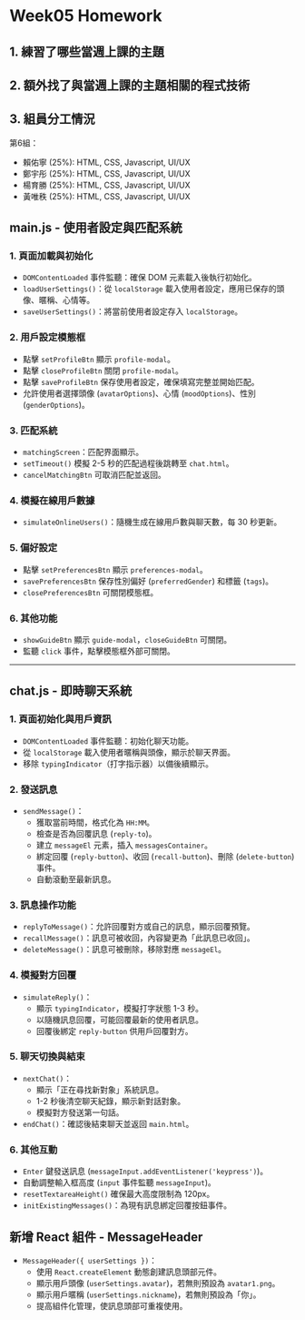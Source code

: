 # Week05 Homework

## 1. 練習了哪些當週上課的主題
## 2. 額外找了與當週上課的主題相關的程式技術
## 3. 組員分工情況

第6組：
* 賴佑寧 (25%): HTML, CSS, Javascript, UI/UX
* 鄭宇彤 (25%): HTML, CSS, Javascript, UI/UX 
* 楊育勝 (25%): HTML, CSS, Javascript, UI/UX
* 黃唯秩 (25%): HTML, CSS, Javascript, UI/UX

## main.js - 使用者設定與匹配系統

### 1. 頁面加載與初始化
- `DOMContentLoaded` 事件監聽：確保 DOM 元素載入後執行初始化。
- `loadUserSettings()`：從 `localStorage` 載入使用者設定，應用已保存的頭像、暱稱、心情等。
- `saveUserSettings()`：將當前使用者設定存入 `localStorage`。

### 2. 用戶設定模態框
- 點擊 `setProfileBtn` 顯示 `profile-modal`。
- 點擊 `closeProfileBtn` 關閉 `profile-modal`。
- 點擊 `saveProfileBtn` 保存使用者設定，確保填寫完整並開始匹配。
- 允許使用者選擇頭像 (`avatarOptions`)、心情 (`moodOptions`)、性別 (`genderOptions`)。

### 3. 匹配系統
- `matchingScreen`：匹配界面顯示。
- `setTimeout()` 模擬 2-5 秒的匹配過程後跳轉至 `chat.html`。
- `cancelMatchingBtn` 可取消匹配並返回。

### 4. 模擬在線用戶數據
- `simulateOnlineUsers()`：隨機生成在線用戶數與聊天數，每 30 秒更新。

### 5. 偏好設定
- 點擊 `setPreferencesBtn` 顯示 `preferences-modal`。
- `savePreferencesBtn` 保存性別偏好 (`preferredGender`) 和標籤 (`tags`)。
- `closePreferencesBtn` 可關閉模態框。

### 6. 其他功能
- `showGuideBtn` 顯示 `guide-modal`，`closeGuideBtn` 可關閉。
- 監聽 `click` 事件，點擊模態框外部可關閉。

---

## chat.js - 即時聊天系統

### 1. 頁面初始化與用戶資訊
- `DOMContentLoaded` 事件監聽：初始化聊天功能。
- 從 `localStorage` 載入使用者暱稱與頭像，顯示於聊天界面。
- 移除 `typingIndicator`（打字指示器）以備後續顯示。

### 2. 發送訊息
- `sendMessage()`：
  - 獲取當前時間，格式化為 `HH:MM`。
  - 檢查是否為回覆訊息 (`reply-to`)。
  - 建立 `messageEl` 元素，插入 `messagesContainer`。
  - 綁定回覆 (`reply-button`)、收回 (`recall-button`)、刪除 (`delete-button`) 事件。
  - 自動滾動至最新訊息。

### 3. 訊息操作功能
- `replyToMessage()`：允許回覆對方或自己的訊息，顯示回覆預覽。
- `recallMessage()`：訊息可被收回，內容變更為「此訊息已收回」。
- `deleteMessage()`：訊息可被刪除，移除對應 `messageEl`。

### 4. 模擬對方回覆
- `simulateReply()`：
  - 顯示 `typingIndicator`，模擬打字狀態 1-3 秒。
  - 以隨機訊息回覆，可能回覆最新的使用者訊息。
  - 回覆後綁定 `reply-button` 供用戶回覆對方。

### 5. 聊天切換與結束
- `nextChat()`：
  - 顯示「正在尋找新對象」系統訊息。
  - 1-2 秒後清空聊天紀錄，顯示新對話對象。
  - 模擬對方發送第一句話。
- `endChat()`：確認後結束聊天並返回 `main.html`。

### 6. 其他互動
- `Enter` 鍵發送訊息 (`messageInput.addEventListener('keypress')`)。
- 自動調整輸入框高度 (`input` 事件監聽 `messageInput`)。
- `resetTextareaHeight()` 確保最大高度限制為 120px。
- `initExistingMessages()`：為現有訊息綁定回覆按鈕事件。

## 新增 React 組件 - MessageHeader
- `MessageHeader({ userSettings })`：
  - 使用 `React.createElement` 動態創建訊息頭部元件。
  - 顯示用戶頭像 (`userSettings.avatar`)，若無則預設為 `avatar1.png`。
  - 顯示用戶暱稱 (`userSettings.nickname`)，若無則預設為「你」。
  - 提高組件化管理，使訊息頭部可重複使用。
